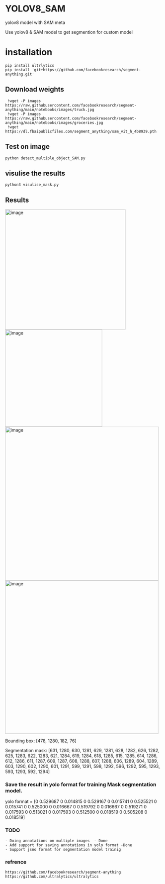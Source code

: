 # YOLOV8_SAM
yolov8 model with SAM meta


Use yolov8 & SAM model to get segmention for custom model


# installation

```
pip install ultrlytics
pip install 'git+https://github.com/facebookresearch/segment-anything.git'

```

## Download weights 
```
 !wget -P images https://raw.githubusercontent.com/facebookresearch/segment-anything/main/notebooks/images/truck.jpg
 !wget -P images https://raw.githubusercontent.com/facebookresearch/segment-anything/main/notebooks/images/groceries.jpg       
 !wget https://dl.fbaipublicfiles.com/segment_anything/sam_vit_h_4b8939.pth
```

## Test on image

```
python detect_multiple_object_SAM.py
```


## visulise the results

```
python3 visulise_mask.py
```

## Results

<img width="387" alt="image" src="https://user-images.githubusercontent.com/62583018/233255080-209dec85-44e7-4460-ae9c-bf53b28374ec.png">

<img width="312" alt="image" src="https://user-images.githubusercontent.com/62583018/232183468-d1abeb02-43d0-471a-9fce-e0e40eac69a5.png">

<img width="494" alt="image" src="https://user-images.githubusercontent.com/62583018/233537939-13ff5019-1660-4ee2-ac5f-6bd824312ecc.png">

<img width="493" alt="image" src="https://user-images.githubusercontent.com/62583018/233537998-438bdc78-05b5-4153-8245-9889a52696e2.png">



Bounding box: [478, 1280, 182, 76]

Segmentation mask:
[631, 1280, 630, 1281, 629, 1281, 628, 1282, 626, 1282, 625, 1283, 622, 1283, 621, 1284, 619, 1284, 618, 1285, 615, 1285, 614, 1286, 612, 1286, 611, 1287, 609, 1287, 608, 1288, 607, 1288, 606, 1289, 604, 1289, 603, 1290, 602, 1290, 601, 1291, 599, 1291, 598, 1292, 596, 1292, 595, 1293, 593, 1293, 592, 1294]

### Save the result in yolo format for training Mask segmentation model.

yolo format = [0 0.529687 0 0.014815 0 0.529167 0 0.015741 0 0.525521 0 0.015741 0 0.525000 0 0.016667 0 0.519792 0 0.016667 0 0.519271 0 0.017593 0 0.513021 0 0.017593 0 0.512500 0 0.018519 0 0.505208 0 0.018519]


### TODO


```
- Doing annotations on multiple images  - Done
- Add support for saving annotations in yolo format -Done
- Support jsno format for segmentation model trainig

```

### refrence
```
https://github.com/facebookresearch/segment-anything
https://github.com/ultralytics/ultralytics
````
